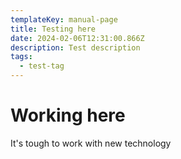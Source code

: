 ```yaml
---
templateKey: manual-page
title: Testing here
date: 2024-02-06T12:31:00.866Z
description: Test description
tags:
  - test-tag
---
```


# Working here

It's tough to work with new technology
